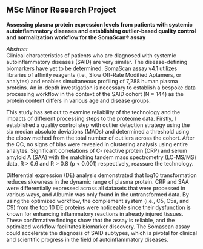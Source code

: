 ## MSc Minor Research Project
**Assessing plasma protein expression levels from patients with systemic autoinflammatory diseases and establishing outlier-based quality control and normalization workflow for the SomaScan® assay**

*Abstract* \
Clinical characteristics of patients who are diagnosed with systemic autoinflammatory diseases (SAID) are very similar. The disease-defining biomarkers have yet to be determined. SomaScan assay v4.1 utilizes libraries of affinity reagents (i.e., Slow Off-Rate Modified Aptamers, or analytes) and enables simultaneous profiling of 7,288 human plasma proteins. An in-depth investigation is
necessary to establish a bespoke data processing workflow in the context of the SAID cohort (N = 144) as the protein content differs in various age and disease groups. 

This study has set out to examine reliability of the technology and the impacts of different processing steps to the proteome data. Firstly, I established a quality control step with outlier detection strategy using the six median absolute deviations (MADs) and determined a threshold using the elbow method from the total number of outliers across the cohort. After the QC, no signs of bias were revealed in clustering analysis using entire analytes. Significant correlations of C-
reactive protein (CRP) and serum amyloid A (SAA) with the matching tandem mass spectrometry (LC-MS/MS) data, R > 0.6 and R > 0.8 (p < 0.001) respectively, reassure the technology.

Differential expression (DE) analysis demonstrated that log10 transformation reduces skewness in the dynamic range of plasma protein. CRP and SAA were differentially expressed across all datasets that
were processed in various ways, and Albumin was only found in the untransformed data. By using the optimized workflow, the complement system (i.e., C5, C5a, and C9) from the top 10 DE proteins were noticeable since their dysfunction is known for enhancing inflammatory reactions in already injured tissues. These confirmative findings show that the assay is reliable, and the optimized workflow facilitates biomarker discovery. The Somascan assay could accelerate the diagnosis of SAID subtypes, which is pivotal for clinical and scientific progress in the field of autoinflammatory diseases.
